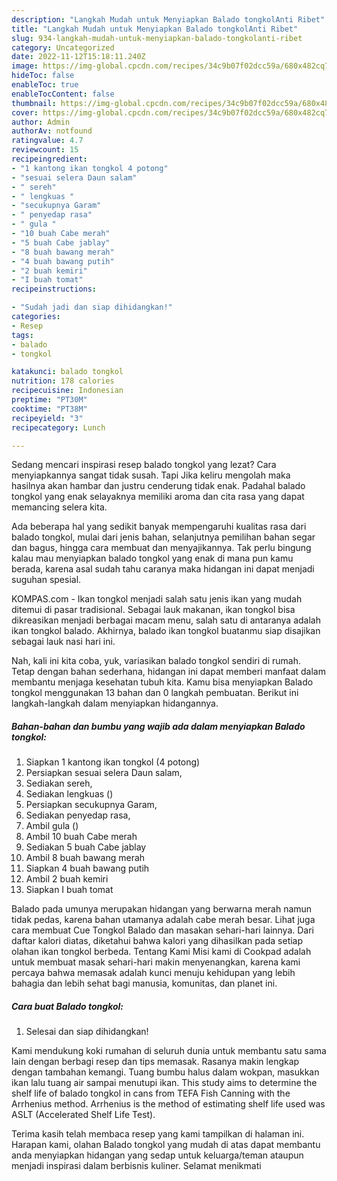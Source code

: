 ```yaml
---
description: "Langkah Mudah untuk Menyiapkan Balado tongkolAnti Ribet"
title: "Langkah Mudah untuk Menyiapkan Balado tongkolAnti Ribet"
slug: 934-langkah-mudah-untuk-menyiapkan-balado-tongkolanti-ribet
category: Uncategorized
date: 2022-11-12T15:18:11.240Z
image: https://img-global.cpcdn.com/recipes/34c9b07f02dcc59a/680x482cq70/balado-tongkol-foto-resep-utama.jpg
hideToc: false
enableToc: true
enableTocContent: false
thumbnail: https://img-global.cpcdn.com/recipes/34c9b07f02dcc59a/680x482cq70/balado-tongkol-foto-resep-utama.jpg
cover: https://img-global.cpcdn.com/recipes/34c9b07f02dcc59a/680x482cq70/balado-tongkol-foto-resep-utama.jpg
author: Admin
authorAv: notfound
ratingvalue: 4.7
reviewcount: 15
recipeingredient:
- "1 kantong ikan tongkol 4 potong"
- "sesuai selera Daun salam"
- " sereh"
- " lengkuas "
- "secukupnya Garam"
- " penyedap rasa"
- " gula "
- "10 buah Cabe merah"
- "5 buah Cabe jablay"
- "8 buah bawang merah"
- "4 buah bawang putih"
- "2 buah kemiri"
- "I buah tomat"
recipeinstructions:

- "Sudah jadi dan siap dihidangkan!"
categories:
- Resep
tags:
- balado
- tongkol

katakunci: balado tongkol 
nutrition: 178 calories
recipecuisine: Indonesian
preptime: "PT30M"
cooktime: "PT38M"
recipeyield: "3"
recipecategory: Lunch

---
```



Sedang mencari inspirasi resep balado tongkol yang lezat? Cara menyiapkannya sangat tidak susah. Tapi Jika keliru mengolah maka hasilnya akan hambar dan justru cenderung tidak enak. Padahal balado tongkol yang enak selayaknya memiliki aroma dan cita rasa yang dapat memancing selera kita.


Ada beberapa hal yang sedikit banyak mempengaruhi kualitas rasa dari balado tongkol, mulai dari jenis bahan, selanjutnya pemilihan bahan segar dan bagus, hingga cara membuat dan menyajikannya. Tak perlu bingung kalau mau menyiapkan balado tongkol yang enak di mana pun kamu berada, karena asal sudah tahu caranya maka hidangan ini dapat menjadi suguhan spesial.

KOMPAS.com - Ikan tongkol menjadi salah satu jenis ikan yang mudah ditemui di pasar tradisional. Sebagai lauk makanan, ikan tongkol bisa dikreasikan menjadi berbagai macam menu, salah satu di antaranya adalah ikan tongkol balado. Akhirnya, balado ikan tongkol buatanmu siap disajikan sebagai lauk nasi hari ini.


Nah, kali ini kita coba, yuk, variasikan balado tongkol sendiri di rumah. Tetap dengan bahan sederhana, hidangan ini dapat memberi manfaat dalam membantu menjaga kesehatan tubuh kita. Kamu bisa menyiapkan Balado tongkol menggunakan 13 bahan dan 0 langkah pembuatan. Berikut ini langkah-langkah dalam menyiapkan hidangannya.

<!--inarticleads1-->

##### Bahan-bahan dan bumbu yang wajib ada dalam menyiapkan Balado tongkol:

1. Siapkan 1 kantong ikan tongkol (4 potong)
1. Persiapkan sesuai selera Daun salam,
1. Sediakan  sereh,
1. Sediakan  lengkuas ()
1. Persiapkan secukupnya Garam,
1. Sediakan  penyedap rasa,
1. Ambil  gula ()
1. Ambil 10 buah Cabe merah
1. Sediakan 5 buah Cabe jablay
1. Ambil 8 buah bawang merah
1. Siapkan 4 buah bawang putih
1. Ambil 2 buah kemiri
1. Siapkan I buah tomat


Balado pada umunya merupakan hidangan yang berwarna merah namun tidak pedas, karena bahan utamanya adalah cabe merah besar. Lihat juga cara membuat Cue Tongkol Balado dan masakan sehari-hari lainnya. Dari daftar kalori diatas, diketahui bahwa kalori yang dihasilkan pada setiap olahan ikan tongkol berbeda. Tentang Kami Misi kami di Cookpad adalah untuk membuat masak sehari-hari makin menyenangkan, karena kami percaya bahwa memasak adalah kunci menuju kehidupan yang lebih bahagia dan lebih sehat bagi manusia, komunitas, dan planet ini. 

<!--inarticleads2-->

##### Cara buat Balado tongkol:


1. Selesai dan siap dihidangkan!

Kami mendukung koki rumahan di seluruh dunia untuk membantu satu sama lain dengan berbagi resep dan tips memasak. Rasanya makin lengkap dengan tambahan kemangi. Tuang bumbu halus dalam wokpan, masukkan ikan lalu tuang air sampai menutupi ikan. This study aims to determine the shelf life of balado tongkol in cans from TEFA Fish Canning with the Arrhenius method. Arrhenius is the method of estimating shelf life used was ASLT (Accelerated Shelf Life Test). 

Terima kasih telah membaca resep yang kami tampilkan di halaman ini. Harapan kami, olahan Balado tongkol yang mudah di atas dapat membantu anda menyiapkan hidangan yang sedap untuk keluarga/teman ataupun menjadi inspirasi dalam berbisnis kuliner. Selamat menikmati
